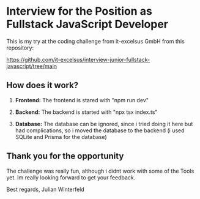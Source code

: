 # Interview for the Position as Fullstack JavaScript Developer

This is my try at the coding challenge from it-excelsus GmbH from this repository:

https://github.com/it-excelsus/interview-junior-fullstack-javascript/tree/main


## How does it work?

1. **Frontend:** The frontend is stared with "npm run dev"

2. **Backend:** The backend is started with "npx tsx index.ts"

3. **Database:** The database can be ignored, since i tried doing it here but had complications, so i moved the database to the backend (i used SQLite and Prisma for the database)

## Thank you for the opportunity 

The challenge was really fun, although i didnt work with some of the Tools yet.
Im really looking forward to get your feedback.

Best regards,
Julian Winterfeld
